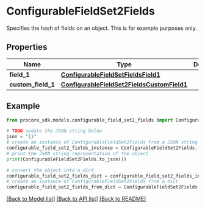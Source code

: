 # ConfigurableFieldSet2Fields

Specifies the hash of fields on an object. This is for example purposes only.

## Properties

Name | Type | Description | Notes
------------ | ------------- | ------------- | -------------
**field_1** | [**ConfigurableFieldSetFieldsField1**](ConfigurableFieldSetFieldsField1.md) |  | [optional] 
**custom_field_1** | [**ConfigurableFieldSet2FieldsCustomField1**](ConfigurableFieldSet2FieldsCustomField1.md) |  | [optional] 

## Example

```python
from procore_sdk.models.configurable_field_set2_fields import ConfigurableFieldSet2Fields

# TODO update the JSON string below
json = "{}"
# create an instance of ConfigurableFieldSet2Fields from a JSON string
configurable_field_set2_fields_instance = ConfigurableFieldSet2Fields.from_json(json)
# print the JSON string representation of the object
print(ConfigurableFieldSet2Fields.to_json())

# convert the object into a dict
configurable_field_set2_fields_dict = configurable_field_set2_fields_instance.to_dict()
# create an instance of ConfigurableFieldSet2Fields from a dict
configurable_field_set2_fields_from_dict = ConfigurableFieldSet2Fields.from_dict(configurable_field_set2_fields_dict)
```
[[Back to Model list]](../README.md#documentation-for-models) [[Back to API list]](../README.md#documentation-for-api-endpoints) [[Back to README]](../README.md)


